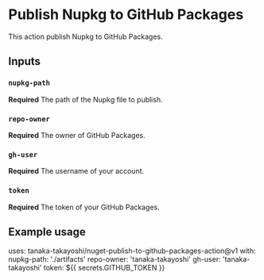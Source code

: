 # Publish Nupkg to GitHub Packages

This action publish Nupkg to GitHub Packages.

## Inputs

### `nupkg-path`

**Required** The path of the Nupkg file to publish.

### `repo-owner`

**Required** The owner of GitHub Packages.

### `gh-user`

**Required** The username of your account.

### `token`

**Required** The token of your GitHub Packages.

## Example usage

uses: tanaka-takayoshi/nuget-publish-to-github-packages-action@v1
with:
  nupkg-path:  './artifacts'
  repo-owner:  'tanaka-takayoshi'
  gh-user:  'tanaka-takayoshi'
  token:  ${{ secrets.GITHUB_TOKEN }}